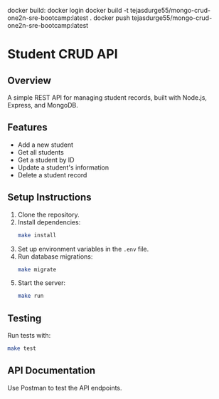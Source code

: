 docker build:
docker login
docker build -t tejasdurge55/mongo-crud-one2n-sre-bootcamp:latest .
docker push tejasdurge55/mongo-crud-one2n-sre-bootcamp:latest



# Student CRUD API

## Overview
A simple REST API for managing student records, built with Node.js, Express, and MongoDB.

## Features
- Add a new student
- Get all students
- Get a student by ID
- Update a student's information
- Delete a student record

## Setup Instructions

1. Clone the repository.
2. Install dependencies:
    ```bash
    make install
    ```
3. Set up environment variables in the `.env` file.
4. Run database migrations:
    ```bash
    make migrate
    ```
5. Start the server:
    ```bash
    make run
    ```

## Testing
Run tests with:
```bash
make test
```

## API Documentation
Use Postman to test the API endpoints.
